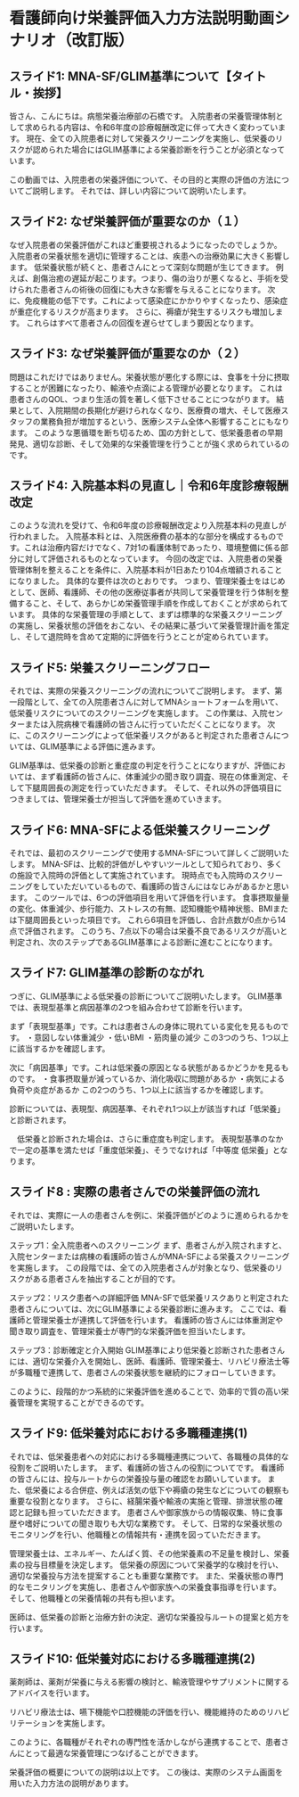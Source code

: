 # 看護師向け栄養評価入力方法説明動画シナリオ（改訂版）

## スライド1: MNA-SF/GLIM基準について【タイトル・挨拶】
皆さん、こんにちは。病態栄養治療部の石橋です。
入院患者の栄養管理体制として求められる内容は、令和6年度の診療報酬改定に伴って大きく変わっています。
現在、全ての入院患者に対して栄養スクリーニングを実施し、低栄養のリスクが認められた場合にはGLIM基準による栄養診断を行うことが必須となっています。

この動画では、入院患者の栄養評価について、その目的と実際の評価の方法についてご説明します。
それでは、詳しい内容について説明いたします。

## スライド2: なぜ栄養評価が重要なのか（１）
なぜ入院患者の栄養評価がこれほど重要視されるようになったのでしょうか。
入院患者の栄養状態を適切に管理することは、疾患への治療効果に大きく影響します。
低栄養状態が続くと、患者さんにとって深刻な問題が生じてきます。
例えば、創傷治癒の遅延が起こります。つまり、傷の治りが悪くなると、手術を受けられた患者さんの術後の回復にも大きな影響を与えることになります。
次に、免疫機能の低下です。これによって感染症にかかりやすくなったり、感染症が重症化するリスクが高まります。
さらに、褥瘡が発生するリスクも増加します。
これらはすべて患者さんの回復を遅らせてしまう要因となります。

## スライド3: なぜ栄養評価が重要なのか（２）
問題はこれだけではありません。栄養状態が悪化する際には、食事を十分に摂取することが困難になったり、輸液や点滴による管理が必要となります。
これは患者さんのQOL、つまり生活の質を著しく低下させることにつながります。
結果として、入院期間の長期化が避けられなくなり、医療費の増大、そして医療スタッフの業務負担が増加するという、医療システム全体へ影響することにもなります。
このような悪循環を断ち切るため、国の方針として、低栄養患者の早期発見、適切な診断、そして効果的な栄養管理を行うことが強く求められているのです。

## スライド4: 入院基本料の見直し｜令和6年度診療報酬改定
このような流れを受けて、令和6年度の診療報酬改定より入院基本料の見直しが行われました。
入院基本料とは、入院医療費の基本的な部分を構成するものです。これは治療内容だけでなく、7対1の看護体制であったり、環境整備に係る部分に対して評価されるものとなっています。
今回の改定では、入院患者の栄養管理体制を整えることを条件に、入院基本料が1日あたり104点増額されることになりました。
具体的な要件は次のとおりです。
つまり、管理栄養士をはじめとして、医師、看護師、その他の医療従事者が共同して栄養管理を行う体制を整備すること、そして、あらかじめ栄養管理手順を作成しておくことが求められています。
具体的な栄養管理の手順として、まずは標準的な栄養スクリーニングの実施し、栄養状態の評価をおこない、その結果に基づいて栄養管理計画を策定し、そして退院時を含めて定期的に評価を行うとことが定められています。

## スライド5: 栄養スクリーニングフロー
それでは、実際の栄養スクリーニングの流れについてご説明します。
まず、第一段階として、全ての入院患者さんに対してMNAショートフォームを用いて、低栄養リスクについてのスクリーニングを実施します。
この作業は、入院センターまたは入院病棟で看護師の皆さんに行っていただくことになります。
次に、このスクリーニングによって低栄養リスクがあると判定された患者さんについては、GLIM基準による評価に進みます。

GLIM基準は、低栄養の診断と重症度の判定を行うことになりますが、評価においては、まず看護師の皆さんに、体重減少の聞き取り調査、現在の体重測定、そして下腿周囲長の測定を行っていただきます。
そして、それ以外の評価項目につきましては、管理栄養士が担当して評価を進めていきます。

## スライド6: MNA-SFによる低栄養スクリーニング
それでは、最初のスクリーニングで使用するMNA-SFについて詳しくご説明いたします。
MNA-SFは、比較的評価がしやすいツールとして知られており、多くの施設で入院時の評価として実施されています。
現時点でも入院時のスクリーニングをしていただいているもので、看護師の皆さんにはなじみがあるかと思います。
このツールでは、6つの評価項目を用いて評価を行います。
食事摂取量量の変化、体重減少、歩行能力、ストレスの有無、認知機能や精神状態、BMIまたは下腿周囲長といった項目です。
これら6項目を評価し、合計点数が0点から14点で評価されます。
このうち、7点以下の場合は栄養不良であるリスクが高いと判定され、次のステップであるGLIM基準による診断に進むことになります。

## スライド7: GLIM基準の診断のながれ
  つぎに、GLIM基準による低栄養の診断についてご説明いたします。
  GLIM基準では、表現型基準と病因基準の2つを組み合わせて診断を行います。

  まず「表現型基準」です。これは患者さんの身体に現れている変化を見るものです。
  ・意図しない体重減少
  ・低いBMI
  ・筋肉量の減少
  この3つのうち、1つ以上に該当するかを確認します。

  次に「病因基準」です。これは低栄養の原因となる状態があるかどうかを見るものです。
  ・食事摂取量が減っているか、消化吸収に問題があるか
  ・病気による負荷や炎症があるか
  この2つのうち、1つ以上に該当するかを確認します。

  診断については、表現型、病因基準、それぞれ1つ以上が該当すれば「低栄養」と診断されます。

　低栄養と診断された場合は、さらに重症度も判定します。
 表現型基準のなかで一定の基準を満たせば「重度低栄養」、そうでなければ「中等度  低栄養」となります。
  

## スライド8 : 実際の患者さんでの栄養評価の流れ

  それでは、実際に一人の患者さんを例に、栄養評価がどのように進められるかをご説明いたします。

  ステップ1：全入院患者へのスクリーニング
  まず、患者さんが入院されますと、入院センターまたは病棟の看護師の皆さんがMNA-SFによる栄養スクリーニングを実施します。
  この段階では、全ての入院患者さんが対象となり、低栄養のリスクがある患者さんを抽出することが目的です。

  ステップ2：リスク患者への詳細評価
  MNA-SFで低栄養リスクありと判定された患者さんについては、次にGLIM基準による栄養診断に進みます。
  ここでは、看護師と管理栄養士が連携して評価を行います。
  看護師の皆さんには体重測定や聞き取り調査を、管理栄養士が専門的な栄養評価を担当いたします。

  ステップ3：診断確定と介入開始
  GLIM基準により低栄養と診断された患者さんには、適切な栄養介入を開始し、医師、看護師、管理栄養士、リハビリ療法士等が多職種で連携して、患者さんの栄養状態を継続的にフォローしていきます。

  このように、段階的かつ系統的に栄養評価を進めることで、効率的で質の高い栄養管理を実現することができるのです。

## スライド9: 低栄養対応における多職種連携(1)
それでは、低栄養患者への対応における多職種連携について、各職種の具体的な役割をご説明いたします。
まず、看護師の皆さんの役割についてです。
看護師の皆さんには、投与ルートからの栄養投与量の確認をお願いしています。
また、低栄養による合併症、例えば活気の低下や褥瘡の発生などについての観察も重要な役割となります。
さらに、経腸栄養や輸液の実施と管理、排泄状態の確認と記録も担っていただきます。
患者さんや御家族からの情報収集、特に食事歴や嗜好についての聞き取りも大切な業務です。
そして、日常的な栄養状態のモニタリングを行い、他職種との情報共有・連携を図っていただきます。

管理栄養士は、エネルギー、たんぱく質、その他栄養素の不足量を検討し、栄養素の投与目標量を決定します。
低栄養の原因について栄養学的な検討を行い、適切な栄養投与方法を提案することも重要な業務です。
また、栄養状態の専門的なモニタリングを実施し、患者さんや御家族への栄養食事指導を行います。
そして、他職種との栄養情報の共有も担います。

医師は、低栄養の診断と治療方針の決定、適切な栄養投与ルートの提案と処方を行います。


## スライド10: 低栄養対応における多職種連携(2)
薬剤師は、薬剤が栄養に与える影響の検討と、輸液管理やサプリメントに関するアドバイスを行います。

リハビリ療法士は、嚥下機能や口腔機能の評価を行い、機能維持のためのリハビリテーションを実施します。

このように、各職種がそれぞれの専門性を活かしながら連携することで、患者さんにとって最適な栄養管理につなげることができます。

栄養評価の概要についての説明は以上です。
この後は、実際のシステム画面を用いた入力方法の説明があります。



